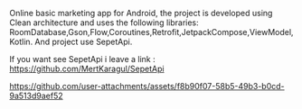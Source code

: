 Online basic marketing app for Android, the project is developed using Clean architecture and uses the following libraries: RoomDatabase,Gson,Flow,Coroutines,Retrofit,JetpackCompose,ViewModel,Kotlin. And project use SepetApi.

If you want see SepetApi i leave a link : https://github.com/MertKaragul/SepetApi

https://github.com/user-attachments/assets/f8b90f07-58b5-49b3-b0cd-9a513d9aef52
